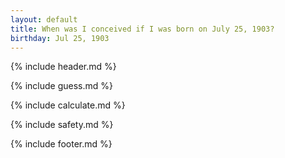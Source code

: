 ```yaml
---
layout: default
title: When was I conceived if I was born on July 25, 1903?
birthday: Jul 25, 1903
---
```


{% include header.md %}

{% include guess.md %}

{% include calculate.md %}

{% include safety.md %}

{% include footer.md %}



